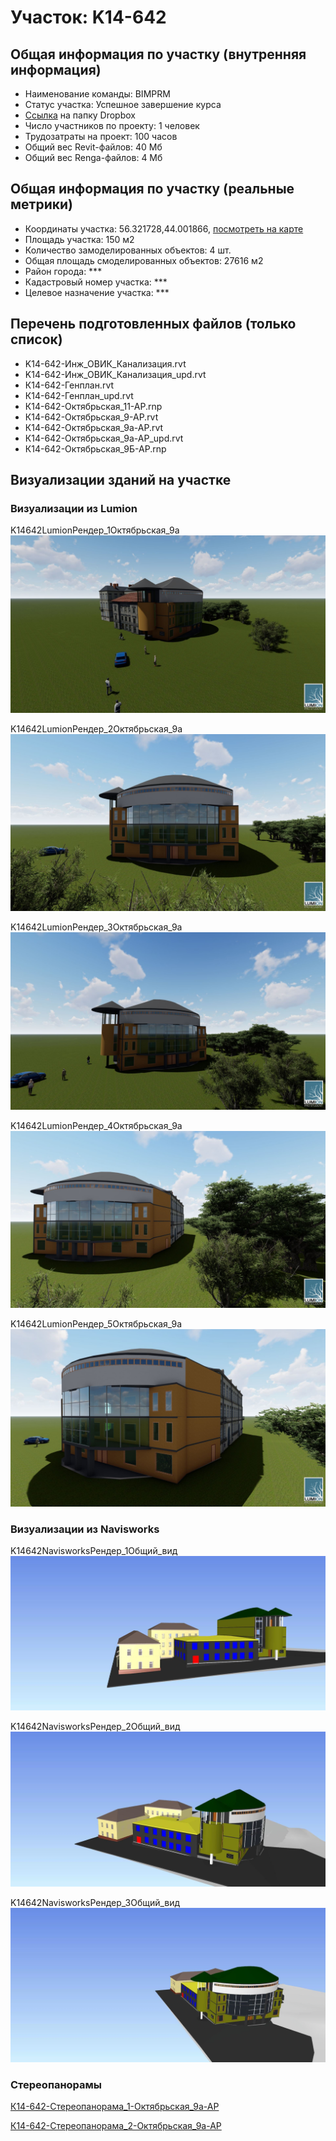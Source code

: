 # Участок: K14-642
## Общая информация по участку (внутренняя информация)
+ Наименование команды: BIMPRM
+ Статус участка: Успешное завершение курса
+ [Ссылка](https://www.dropbox.com/sh/wvvgv1nw1iqred9/AAAaeXsLIqY4mU6ohqz2hxYZa/K14_642?dl=0) на папку Dropbox
+ Число участников по проекту: 1 человек
+ Трудозатраты на проект: 100 часов
+ Общий вес Revit-файлов: 40 Мб
+ Общий вес Renga-файлов: 4 Мб
## Общая информация по участку (реальные метрики)
+ Координаты участка: 56.321728,44.001866, [посмотреть на карте](yandex.ru/maps/47/nizhny-novgorod/?ll=56.321728%2C44.001866&z=19)
+ Площадь участка: 150 м2
+ Количество замоделированных объектов: 4 шт.
+ Общая площадь смоделированных объектов: 27616 м2
+ Район города: *** 
+ Кадастровый номер участка: *** 
+ Целевое назначение участка: *** 
## Перечень подготовленных файлов (только список)
+ K14-642-Инж_ОВИК_Канализация.rvt
+ K14-642-Инж_ОВИК_Канализация_upd.rvt
+ К14-642-Генплан.rvt
+ К14-642-Генплан_upd.rvt
+ К14-642-Октябрьская_11-АР.rnp
+ К14-642-Октябрьская_9-АР.rvt
+ К14-642-Октябрьская_9а-АР.rvt
+ К14-642-Октябрьская_9а-АР_upd.rvt
+ К14-642-Октябрьская_9Б-АР.rnp
## Визуализации зданий на участке
### Визуализации из Lumion
K14642LumionРендер_1Октябрьская_9а
![K14-642-Lumion-Рендер_1-Октябрьская_9а](/Images/K14_642/K14-642-Lumion-Рендер_1-Октябрьская_9а_Compressed.jpg)

K14642LumionРендер_2Октябрьская_9а
![K14-642-Lumion-Рендер_2-Октябрьская_9а](/Images/K14_642/K14-642-Lumion-Рендер_2-Октябрьская_9а_Compressed.jpg)

K14642LumionРендер_3Октябрьская_9а
![K14-642-Lumion-Рендер_3-Октябрьская_9а](/Images/K14_642/K14-642-Lumion-Рендер_3-Октябрьская_9а_Compressed.jpg)

K14642LumionРендер_4Октябрьская_9а
![K14-642-Lumion-Рендер_4-Октябрьская_9а](/Images/K14_642/K14-642-Lumion-Рендер_4-Октябрьская_9а_Compressed.jpg)

K14642LumionРендер_5Октябрьская_9а
![K14-642-Lumion-Рендер_5-Октябрьская_9а](/Images/K14_642/K14-642-Lumion-Рендер_5-Октябрьская_9а_Compressed.jpg)

### Визуализации из Navisworks
K14642NavisworksРендер_1Общий_вид
![K14-642-Navisworks-Рендер_1-Общий_вид](/Images/K14_642/K14-642-Navisworks-Рендер_1-Общий_вид_Compressed.jpg)

K14642NavisworksРендер_2Общий_вид
![K14-642-Navisworks-Рендер_2-Общий_вид](/Images/K14_642/K14-642-Navisworks-Рендер_2-Общий_вид_Compressed.jpg)

K14642NavisworksРендер_3Общий_вид
![K14-642-Navisworks-Рендер_3-Общий_вид](/Images/K14_642/K14-642-Navisworks-Рендер_3-Общий_вид_Compressed.jpg)

### Стереопанорамы
[К14-642-Стереопанорама_1-Октябрьская_9а-АР](https://pano.autodesk.com/pano.html?url=jpgs/8daa4591-7e01-4a00-adbf-22c671c176ec&version=2)

[К14-642-Стереопанорама_2-Октябрьская_9а-АР](https://pano.autodesk.com/pano.html?url=jpgs/f32497c0-a633-42da-9a07-c798639ac9a2&version=2)

